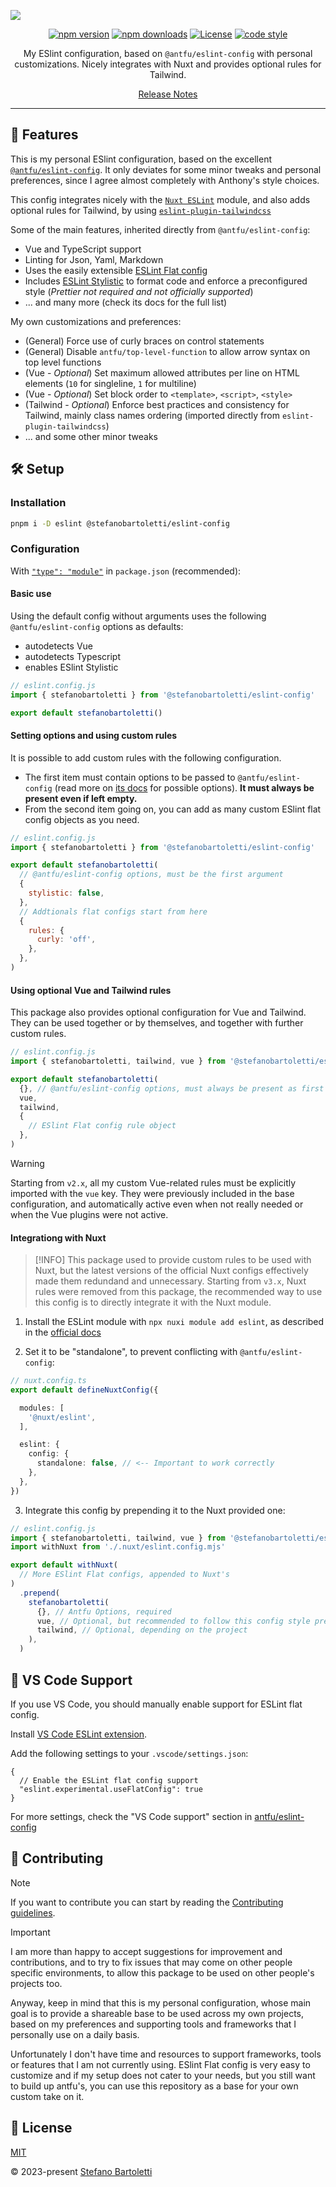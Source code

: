 <picture><img src=".github/eslint-config-cover.png" /></picture>

<div align="center">

[![npm version][npm-version-src]][npm-version-href]
[![npm downloads][npm-downloads-src]][npm-downloads-href]
[![License][license-src]][license-href]
[![code style][antfu-src]][antfu-href]
<!-- [![code quality][code-quality-src]][code-quality-href] -->

My ESlint configuration, based on `@antfu/eslint-config` with personal customizations. Nicely integrates with Nuxt and provides optional rules for Tailwind.

[Release Notes](/CHANGELOG.md)

---

</div>

## 🌟 Features

This is my personal ESlint configuration, based on the excellent [`@antfu/eslint-config`](https://github.com/antfu/eslint-config). It only deviates for some minor tweaks and personal preferences, since I agree almost completely with Anthony's style choices.

This config integrates nicely with the [`Nuxt ESLint`](https://eslint.nuxt.com) module, and also adds optional rules for Tailwind, by using [`eslint-plugin-tailwindcss`](https://github.com/francoismassart/eslint-plugin-tailwindcss)

Some of the main features, inherited directly from `@antfu/eslint-config`:

- Vue and TypeScript support
- Linting for Json, Yaml, Markdown
- Uses the easily extensible [ESLint Flat config](https://eslint.org/docs/latest/use/configure/configuration-files-new)
- Includes [ESLint Stylistic](https://github.com/eslint-stylistic/eslint-stylistic) to format code and enforce a preconfigured style (*Prettier not required and not officially supported*)
- ... and many more (check its docs for the full list)

My own customizations and preferences:

- (General) Force use of curly braces on control statements
- (General) Disable `antfu/top-level-function` to allow arrow syntax on top level functions
- (Vue - *Optional*) Set maximum allowed attributes per line on HTML elements (`10` for singleline, `1` for multiline)
- (Vue - *Optional*) Set block order to `<template>`, `<script>`, `<style>`
- (Tailwind - *Optional*) Enforce best practices and consistency for Tailwind, mainly class names ordering (imported directly from `eslint-plugin-tailwindcss`)
- ... and some other minor tweaks

## 🛠️ Setup

### Installation

```bash
pnpm i -D eslint @stefanobartoletti/eslint-config
```

### Configuration

With [`"type": "module"`](https://nodejs.org/api/packages.html#type) in `package.json` (recommended):

#### Basic use

Using the default config without arguments uses the following `@antfu/eslint-config` options as defaults:

- autodetects Vue
- autodetects Typescript
- enables ESlint Stylistic

```js
// eslint.config.js
import { stefanobartoletti } from '@stefanobartoletti/eslint-config'

export default stefanobartoletti()
```

#### Setting options and using custom rules

It is possible to add custom rules with the following configuration.

- The first item must contain options to be passed to `@antfu/eslint-config` (read more on [its docs](https://github.com/antfu/eslint-config) for possible options). **It must always be present even if left empty.**
- From the second item going on, you can add as many custom ESlint flat config objects as you need.

```js
// eslint.config.js
import { stefanobartoletti } from '@stefanobartoletti/eslint-config'

export default stefanobartoletti(
  // @antfu/eslint-config options, must be the first argument
  {
    stylistic: false,
  },
  // Addtionals flat configs start from here
  {
    rules: {
      curly: 'off',
    },
  },
)
```

#### Using optional Vue and Tailwind rules

This package also provides optional configuration for Vue and Tailwind. They can be used together or by themselves, and together with further custom rules.

```js
// eslint.config.js
import { stefanobartoletti, tailwind, vue } from '@stefanobartoletti/eslint-config'

export default stefanobartoletti(
  {}, // @antfu/eslint-config options, must always be present as first item even if empty
  vue,
  tailwind,
  {
    // ESlint Flat config rule object
  },
)
```

> [!WARNING]
> Starting from `v2.x`, all my custom Vue-related rules must be explicitly imported with the `vue` key. They were previously included in the base configuration, and automatically active even when not really needed or when the Vue plugins were not active.

#### Integrationg with Nuxt

> [!INFO]
> This package used to provide custom rules to be used with Nuxt, but the latest versions of the official Nuxt configs effectively made them redundand and unnecessary.
> Starting from `v3.x`, Nuxt rules were removed from this package, the recommended way to use this config is to directly integrate it with the Nuxt module.

1. Install the ESLint module with `npx nuxi module add eslint`, as described in the [official docs](https://eslint.nuxt.com/packages/module)

2. Set it to be "standalone", to prevent conflicting with `@antfu/eslint-config`:

```ts
// nuxt.config.ts
export default defineNuxtConfig({

  modules: [
    '@nuxt/eslint',
  ],

  eslint: {
    config: {
      standalone: false, // <-- Important to work correctly
    },
  },
})
```

3. Integrate this config by prepending it to the Nuxt provided one:

```js
// eslint.config.js
import { stefanobartoletti, tailwind, vue } from '@stefanobartoletti/eslint-config'
import withNuxt from './.nuxt/eslint.config.mjs'

export default withNuxt(
  // More ESlint Flat configs, appended to Nuxt's
)
  .prepend(
    stefanobartoletti(
      {}, // Antfu Options, required
      vue, // Optional, but recommended to follow this config style preferences
      tailwind, // Optional, depending on the project
    ),
  )
```

## 📝 VS Code Support

If you use VS Code, you should manually enable support for ESLint flat config.

Install [VS Code ESLint extension](https://marketplace.visualstudio.com/items?itemName=dbaeumer.vscode-eslint).

Add the following settings to your `.vscode/settings.json`:

```jsonc
{
  // Enable the ESLint flat config support
  "eslint.experimental.useFlatConfig": true
}
```

For more settings, check the "VS Code support" section in [antfu/eslint-config](https://github.com/antfu/eslint-config#vs-code-support-auto-fix)

## 🤝 Contributing

> [!NOTE]
> If you want to contribute you can start by reading the [Contributing guidelines](https://github.com/stefanobartoletti/eslint-config/blob/master/.github/CONTRIBUTING.md).

> [!IMPORTANT]
> I am more than happy to accept suggestions for improvement and contributions, and to try to fix issues that may come on other people specific environments, to allow this package to be used on other people's projects too.
>
> Anyway, keep in mind that this is my personal configuration, whose main goal is to provide a shareable base to be used across my own projects, based on my preferences and supporting tools and frameworks that I personally use on a daily basis.
>
> Unfortunately I don't have time and resources to support frameworks, tools or features that I am not currently using. ESlint Flat config is very easy to customize and if my setup does not cater to your needs, but you still want to build up antfu's, you can use this repository as a base for your own custom take on it.

## 📝 License

[MIT](https://github.com/stefanobartoletti/eslint-config/blob/main/LICENSE)

© 2023-present [Stefano Bartoletti](https://www.stefanobartoletti.it)

<!-- Badges -->
[npm-version-src]: https://img.shields.io/npm/v/@stefanobartoletti/eslint-config/latest.svg?style=flat&colorA=18181B&colorB=28CF8D
[npm-version-href]: https://npmjs.com/package/@stefanobartoletti/eslint-config

[npm-downloads-src]: https://img.shields.io/npm/dm/@stefanobartoletti/eslint-config.svg?style=flat&colorA=18181B&colorB=28CF8D
[npm-downloads-href]: https://npmjs.com/package/@stefanobartoletti/eslint-config

[code-quality-src]: https://img.shields.io/codacy/grade/2089b728f6904916aff7a595c4197b09.svg?style=flat&colorA=18181B&colorB=28CF8D
[code-quality-href]: https://app.codacy.com/gh/stefanobartoletti/eslint-config

[bundle-size-src]: https://img.shields.io/bundlephobia/minzip/@stefanobartoletti/eslint-config.svg?style=flat&colorA=18181B&colorB=28CF8D
[bundle-size-href]: https://bundlephobia.com/result?p=@stefanobartoletti/eslint-config

[license-src]: https://img.shields.io/npm/l/@stefanobartoletti/eslint-config.svg?style=flat&colorA=18181B&colorB=28CF8D
[license-href]: https://npmjs.com/package/@stefanobartoletti/eslint-config

[antfu-src]: https://antfu.me/badge-code-style.svg
[antfu-href]: https://github.com/antfu/eslint-config
